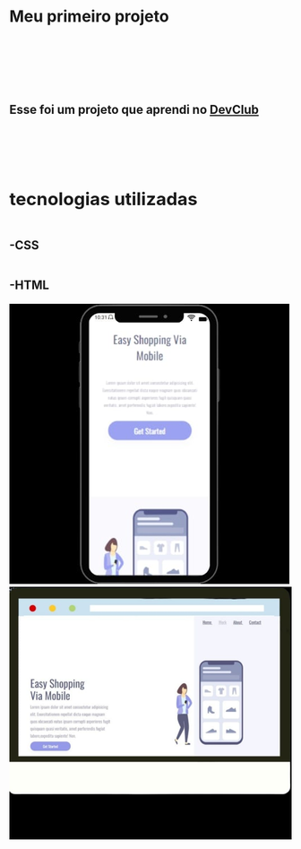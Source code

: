 <h1>Meu primeiro projeto<h1>
<br>
<br>
<h2>Esse foi um projeto que aprendi no <a href="http://rodolfomori.com.br/devclub">DevClub<a><h2>
<br>
  <h2> tecnologias utilizadas </h2>
  <br
  <p>-CSS</p>
  <br
  <p>-HTML</p>
<img src="https://github.com/tharikmoreira/Meu-Primeiro-Projeto/blob/main/assests/835fc0fd-362d-4ed2-8488-9816be649906.jpg?raw=true">
<img src="https://github.com/tharikmoreira/Meu-Primeiro-Projeto/blob/main/assests/f8d9d011-1a35-4119-9f04-4f807025809b.jpg?raw=true">

  



